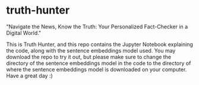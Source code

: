 # truth-hunter

"Navigate the News, Know the Truth: Your Personalized Fact-Checker in a Digital World."

This is Truth Hunter, and this repo contains the Jupyter Notebook explaining the code, along with the sentence embeddings model used. You may download the repo to try it out, but please make sure to change the directory of the sentence embeddings model in the code to the directory of where the sentence embeddings model is downloaded on your computer. Have a great day :)
